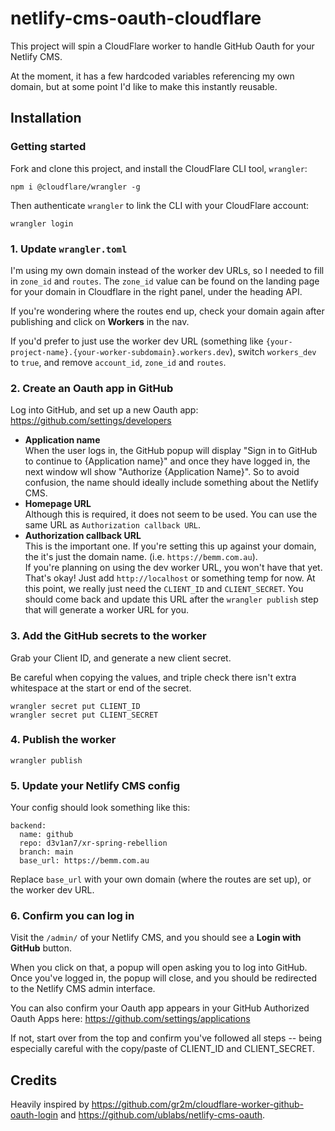 # netlify-cms-oauth-cloudflare

This project will spin a CloudFlare worker to handle GitHub Oauth for your Netlify CMS.

At the moment, it has a few hardcoded variables referencing my own domain, but at some point I'd like to make this instantly reusable.

## Installation

### Getting started

Fork and clone this project, and install the CloudFlare CLI tool, `wrangler`:

```
npm i @cloudflare/wrangler -g
```

Then authenticate `wrangler` to link the CLI with your CloudFlare account:

```
wrangler login
```

### 1. Update `wrangler.toml`

I'm using my own domain instead of the worker dev URLs, so I needed to fill in `zone_id` and `routes`.
The `zone_id` value can be found on the landing page for your domain in Cloudflare in the right panel, under the heading API.

If you're wondering where the routes end up, check your domain again after publishing and click on **Workers** in the nav.

If you'd prefer to just use the worker dev URL (something like `{your-project-name}.{your-worker-subdomain}.workers.dev`), switch `workers_dev` to `true`, and remove `account_id`, `zone_id` and `routes`.

### 2. Create an Oauth app in GitHub

Log into GitHub, and set up a new Oauth app: https://github.com/settings/developers

- **Application name**  
When the user logs in, the GitHub popup will display "Sign in to GitHub to continue to {Application name}" and once they have logged in, the next window wll show "Authorize {Application Name}". So to avoid confusion, the name should ideally include something about the Netlify CMS.
- **Homepage URL**  
Although this is required, it does not seem to be used. You can use the same URL as `Authorization callback URL`.
- **Authorization callback URL**  
This is the important one. If you're setting this up against your domain, the it's just the domain name. (i.e. `https://bemm.com.au`).  
If you're planning on using the dev worker URL, you won't have that yet. That's okay! Just add `http://localhost` or something temp for now. At this point, we really just need the `CLIENT_ID` and `CLIENT_SECRET`. You should come back and update this URL after the `wrangler publish` step that will generate a worker URL for you.

### 3. Add the GitHub secrets to the worker

Grab your Client ID, and generate a new client secret.

Be careful when copying the values, and triple check there isn't extra whitespace at the start or end of the secret.

```
wrangler secret put CLIENT_ID
wrangler secret put CLIENT_SECRET
```

### 4. Publish the worker

```
wrangler publish
```

### 5. Update your Netlify CMS config

Your config should look something like this:

```
backend:
  name: github
  repo: d3v1an7/xr-spring-rebellion
  branch: main
  base_url: https://bemm.com.au
```

Replace `base_url` with your own domain (where the routes are set up), or the worker dev URL.

### 6. Confirm you can log in

Visit the `/admin/` of your Netlify CMS, and you should see a **Login with GitHub** button.

When you click on that, a popup will open asking you to log into GitHub. Once you've logged in, the popup will close, and you should be redirected to the Netlify CMS admin interface.

You can also confirm your Oauth app appears in your GitHub Authorized Oauth Apps here: https://github.com/settings/applications

If not, start over from the top and confirm you've followed all steps -- being especially careful with the copy/paste of CLIENT_ID and CLIENT_SECRET.

## Credits

Heavily inspired by https://github.com/gr2m/cloudflare-worker-github-oauth-login and https://github.com/ublabs/netlify-cms-oauth.